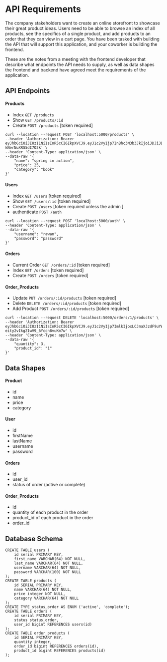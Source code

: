 # API Requirements
The company stakeholders want to create an online storefront to showcase their great product ideas. Users need to be able to browse an index of all products, see the specifics of a single product, and add products to an order that they can view in a cart page. You have been tasked with building the API that will support this application, and your coworker is building the frontend.

These are the notes from a meeting with the frontend developer that describe what endpoints the API needs to supply, as well as data shapes the frontend and backend have agreed meet the requirements of the application. 

## API Endpoints
#### Products
- Index `GET /products`
- Show `GET /products/:id`
- Create `POST /products` [token required]
```
curl --location --request POST 'localhost:5000/products' \
--header 'Authorization: Bearer eyJhbGciOiJIUzI1NiIsInR5cCI6IkpXVCJ9.eyJ1c2VyIjp7InBhc3N3b3JkIjoiJDJiJDEwJFlxNHFiYzRJOUo5Sy50VEZRbzhvTXVva2pGdVZwR0xUWW5vQjlkNVNnTUlVbGdaN29NMFRtIn0sImlhdCI6MTYyOTE1NTE4NH0.mCfs_SAok1GU5iCen4VWLBmkX1-kNerNuXRS5dI7O2k' \
--header 'Content-Type: application/json' \
--data-raw '{
    "name": "spring in action",
    "price": 25,
    "category": "book"
}'
```
#### Users
- Index `GET /users` [token required]
- Show `GET /users/:id` [token required]
- Create `POST /users` [token required unless the admin ]
- authenticate `POST /auth`
```
curl --location --request POST 'localhost:5000/auth' \
--header 'Content-Type: application/json' \
--data-raw '{
    "username": "rawan",
    "password": "password"
}'
```

#### Orders
- Current Order `GET /orders/:id` [token required]
- Index `GET /orders` [token required]
- Create `POST /orders` [token required]

#### Order_Products
- Update `PUT /orders/:id/products` [token required]
- Delete `DELETE /orders/:id/products` [token required]
- Add Product `POST /orders/:id/products` [token required]
```
curl --location --request DELETE 'localhost:5000/orders/1/products' \
--header 'Authorization: Bearer eyJhbGciOiJIUzI1NiIsInR5cCI6IkpXVCJ9.eyJ1c2VyIjp7ImlkIjoxLCJmaXJzdF9uYW1lIjoicmF3YW4iLCJsYXN0X25hbWUiOiJhbGtoYWxhd2kiLCJ1c2VybmFtZSI6InJhd2FuIiwicGFzc3dvcmQiOiIkMmIkMTAkOE9UOS9NQVM1RlNOcEV1NThjSjBzLnN4Und5cmFLcTlCWjJLUVFnMHlnMnRPdjZVNXVTcksifSwiaWF0IjoxNjI5MjU4MTMwfQ.V4w4zeJUfK75wpZ-eity2vIkgZ1wV9_6Yccn8vuKm7w' \
--header 'Content-Type: application/json' \
--data-raw '{
    "quantity": 3,
    "product_id": "1"
}'
```
## Data Shapes
#### Product
-  id
- name
- price
- category

#### User
- id
- firstName
- lastName
- username
- password

#### Orders
- id
- user_id
- status of order (active or complete)

#### Order_Products
- id
- quantity of each product in the order
- product_id of each product in the order
- order_id

## Database Schema
```
CREATE TABLE users (
    id serial PRIMARY KEY,
    first_name VARCHAR(64) NOT NULL,
    last_name VARCHAR(64) NOT NULL,
    username VARCHAR(64) NOT NULL,
    password VARCHAR(100) NOT NULL
);
CREATE TABLE products (
    id SERIAL PRIMARY KEY,
    name VARCHAR(64) NOT NULL,
    price integer NOT NULL,
    category VARCHAR(64) NOT NULL
);
CREATE TYPE status_order AS ENUM ('active', 'complete');
CREATE TABLE orders (
    id serial PRIMARY KEY,
    status status_order,
    user_id bigint REFERENCES users(id)
);
CREATE TABLE order_products (
    id SERIAL PRIMARY KEY,
    quantity integer,
    order_id bigint REFERENCES orders(id),
    product_id bigint REFERENCES products(id)
);
```
